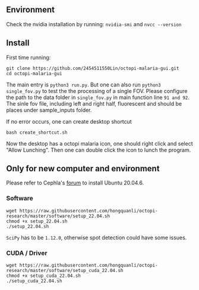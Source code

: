 ## Environment
Check the nvidia installation by running:
`nvidia-smi`
and
`nvcc --version`

## Install

First time running:
```
git clone https://github.com/2454511550Lin/octopi-malaria-gui.git
cd octopi-malaria-gui
```

The main entry is `python3 run.py`. But one can also run `python3 single_fov.py` to test the the processing of a single FOV. Please configure the path to the data folder in `single_fov.py` in main function line `91 and 92`. The sinle fov file, including left and right half, fluorescent and should be places under sample_inputs folder.

If no error occurs, one can create desktop shortcut

``
bash create_shortcut.sh
``

Now the desktop has a octopi malaria icon, one should right click and select "Allow Lunching". Then one can double click the icon to lunch the program.

## Only for new computer and environment

Please refer to Cephla's [forum](https://forum.squid-imaging.org/t/setting-up-a-new-computer-with-ubuntu/41/2) to install Ubuntu 20.04.6.

### Software

```
wget https://raw.githubusercontent.com/hongquanli/octopi-research/master/software/setup_22.04.sh
chmod +x setup_22.04.sh
./setup_22.04.sh
```

`SciPy` has to be `1.12.0`, otherwise spot detection could have some issues.

### CUDA / Driver

```
wget https://raw.githubusercontent.com/hongquanli/octopi-research/master/software/setup_cuda_22.04.sh
chmod +x setup_cuda_22.04.sh
./setup_cuda_22.04.sh
```


